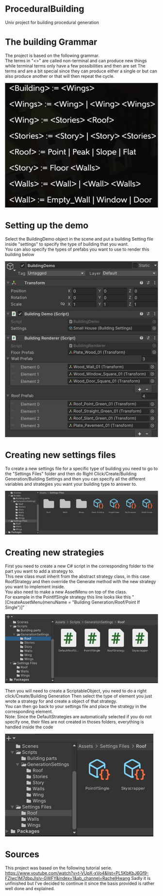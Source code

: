 # ProceduralBuilding
Univ project for building procedural generation

The building Grammar
=============
The project is based on the following grammar.\
The terms in "<>" are called non-terminal and can produce new things while terminal terms only have a few possibilities and then are set
The terms <Wings> and <Stories> are a bit special since they can produce either a single <Wing> or <Story> but can also produce another <Wings> or <Stories> that will then repeat the cycle.

![Alt text](ReadmeImages/BuildingGrammar.PNG)

Setting up the demo
=============
Select the BuildingDemo object in the scene and put a building Setting file inside "settings" to specify the type of building that you want.\
You can also specify the types of prefabs you want to use to render this building below

![Alt text](ReadmeImages/BuildingDemo.PNG)

Creating new settings files
=============
To create a new settings file for a specific type of building you need to go to the "Settings Files" folder and then do Right Click/Create/Building Generation/Building Settings and then you can specify all the different variables and strategies you want your building type to answer to.

![Alt text](ReadmeImages/Settings.PNG)

Creating new strategies
=============
First you need to create a new C# script in the corresponding folder to the part you want to add a strategy to.\
This new class must inherit from the abstract strategy class, in this case RoofStrategy and then override the Generate method with the new strategy you want to implement inside.\
You also need to make a new AssetMenu on top of the class.\
For example in the PointIfSingle strategy this line looks like this "[CreateAssetMenu(menuName = "Building Generation/Roof/Point If Single")]"

![Alt text](ReadmeImages/Strategies.PNG)

Then you will need to create a ScriptableObject, you need to do a right click/Create/Building Generation Then select the type of element you just wrote a strategy for and create a object of that strategy.\
You can then go back to your settings file and place the strategy in the corresponding element.\
Note: Since the DefaultStrategies are automatically selected if you do not specify one, their files are not created in thoses folders, everything is handled inside the code

![Alt text](ReadmeImages/StrategiesScriptable.PNG)

Sources
============
This project was based on the following tutorial serie.\
https://www.youtube.com/watch?v=t-VUpX-xVo4&list=PL5KbKbJ6Gf9-FZIwc1M7dbpJIslv-GWFY&index=1&ab_channel=RachelHwang
Sadly it is unfinished but I've decided to continue it since the basis provided is rather well done and explained.
